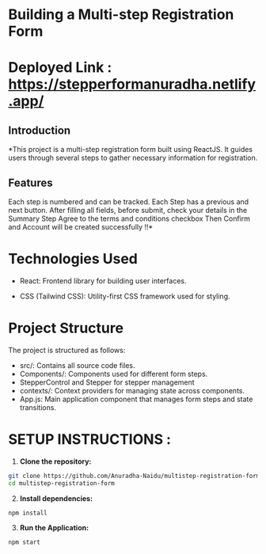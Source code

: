# Building a Multi-step Registration Form


   # Deployed Link : https://stepperformanuradha.netlify.app/

   
## Introduction 
   *This project is a multi-step registration form built using ReactJS. It guides users through several steps to gather necessary information for
   registration.
   
   ## Features
   
   Each step is numbered and can be tracked.
   Each Step has a previous and next button.
   After filling all fields, before submit, check your details in the Summary Step
   Agree to the terms and conditions checkbox
   Then Confirm and Account will be created successfully !!*
   
# Technologies Used

- React: Frontend library for building user interfaces.
   
- CSS (Tailwind CSS): Utility-first CSS framework used for styling.

# Project Structure
   The project is structured as follows:

   - src/: Contains all source code files.
   - Components/: Components used for different form steps.
   - StepperControl and Stepper for stepper management
   - contexts/: Context providers for managing state across components.
   - App.js: Main application component that manages form steps and state transitions.

# SETUP INSTRUCTIONS :

   1. **Clone the repository:**

   ```bash
   git clone https://github.com/Anuradha-Naidu/multistep-registration-form.git
   cd multistep-registration-form
   ```

   2. **Install dependencies:**
      
   ```bash
   npm install
   ```
   
   3. **Run the Application:**
   ```bash
   npm start
   ```

   

   

   

